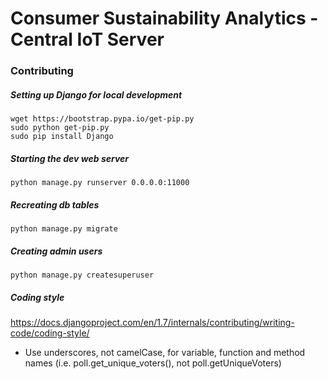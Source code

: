 Consumer Sustainability Analytics - Central IoT Server
===========

### Contributing

##### Setting up Django for local development
```
wget https://bootstrap.pypa.io/get-pip.py
sudo python get-pip.py
sudo pip install Django
```

##### Starting the dev web server
```
python manage.py runserver 0.0.0.0:11000
```

##### Recreating db tables
```
python manage.py migrate
```

##### Creating admin users
```
python manage.py createsuperuser
```

##### Coding style
https://docs.djangoproject.com/en/1.7/internals/contributing/writing-code/coding-style/
- Use underscores, not camelCase, for variable, function and method names (i.e. poll.get_unique_voters(), not poll.getUniqueVoters)

